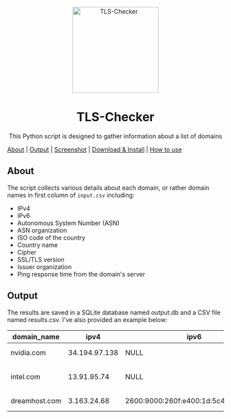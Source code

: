 <p align="center">
    <img src="https://github.com/ImanMontajabi/TLS-Checker/assets/52942515/bb20a89e-94cc-4b6a-86a7-29622c42dad6" alt="TLS-Checker" width="200"
</p>



<h1 align="center">TLS-Checker</h1>
 
<p align="center">This Python script is designed to gather information about a list of domains</p>

[About](https://github.com/ImanMontajabi/TLS-Checker/edit/main/README.md#about) | [Output](https://github.com/ImanMontajabi/TLS-Checker/blob/main/README.md#output) | [Screenshot]() | [Download & Install]() | [How to use]()

## About

The script collects various details about each domain, or rather domain names in first column of `input.csv` including:

- IPv4
- IPv6
- Autonomous System Number (ASN)
- ASN organization
- ISO code of the country
- Country name
- Cipher
- SSL/TLS version
- Issuer organization
- Ping response time from the domain's server

## Output

The results are saved in a SQLite database named output.db and a CSV file named results.csv. I've also provided an example below:


| domain_name | ipv4 | ipv6 | asn | asn_organ | iso_code | country | cipher | tls_version | issuer_organ | ping |
|-------------|------|------|-----|-----------|----------|---------|--------|-------------|--------------|------| 
| nvidia.com | 34.194.97.138 | NULL | 14618 | AMAZON-AES | US | United States | ECDHE-RSA-AES128-GCM-SHA256 | TLSv1.2 | Amazon | 183 |
| intel.com | 13.91.95.74 | NULL | 8075 | MICROSOFT-CORP-MSN-AS-BLOCK | US | United States | TLS_AES_256_GCM_SHA384 | TLSv1.3 | Greater Manchester | NULL |
| dreamhost.com | 3.163.24.68 | 2600:9000:260f:e400:1d:5c4:5c40:93a1 | 16509 | AMAZON-02 | US | United States | TLS_AES_128_GCM_SHA256 | TLSv1.3 | Amazon | 266 |
